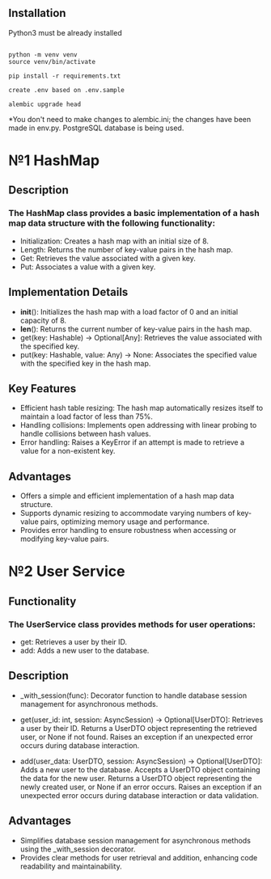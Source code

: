 ## Installation

Python3 must be already installed

```shell

python -m venv venv
source venv/bin/activate

pip install -r requirements.txt

create .env based on .env.sample

alembic upgrade head

```
*You don't need to make changes to alembic.ini; the changes have been made in env.py. PostgreSQL database is being used.

# №1 HashMap
## Description
### The HashMap class provides a basic implementation of a hash map data structure with the following functionality:

* Initialization: Creates a hash map with an initial size of 8.
* Length: Returns the number of key-value pairs in the hash map.
* Get: Retrieves the value associated with a given key.
* Put: Associates a value with a given key.

## Implementation Details
* __init__(): Initializes the hash map with a load factor of 0 and an initial capacity of 8.
* __len__(): Returns the current number of key-value pairs in the hash map.
* get(key: Hashable) -> Optional[Any]: Retrieves the value associated with the specified key.
* put(key: Hashable, value: Any) -> None: Associates the specified value with the specified key in the hash map.

## Key Features
* Efficient hash table resizing: The hash map automatically resizes itself to maintain a load factor of less than 75%.
* Handling collisions: Implements open addressing with linear probing to handle collisions between hash values.
* Error handling: Raises a KeyError if an attempt is made to retrieve a value for a non-existent key.

## Advantages
* Offers a simple and efficient implementation of a hash map data structure.
* Supports dynamic resizing to accommodate varying numbers of key-value pairs, optimizing memory usage and performance.
* Provides error handling to ensure robustness when accessing or modifying key-value pairs.

# №2 User Service
## Functionality
### The UserService class provides methods for user operations:

* get: Retrieves a user by their ID.
* add: Adds a new user to the database.

## Description
* _with_session(func): Decorator function to handle database session management for asynchronous methods.

* get(user_id: int, session: AsyncSession) -> Optional[UserDTO]: Retrieves a user by their ID. Returns a UserDTO object representing the retrieved user, or None if not found. Raises an exception if an unexpected error occurs during database interaction.

* add(user_data: UserDTO, session: AsyncSession) -> Optional[UserDTO]: Adds a new user to the database. Accepts a UserDTO object containing the data for the new user. Returns a UserDTO object representing the newly created user, or None if an error occurs. Raises an exception if an unexpected error occurs during database interaction or data validation.

## Advantages
* Simplifies database session management for asynchronous methods using the _with_session decorator.
* Provides clear methods for user retrieval and addition, enhancing code readability and maintainability.
